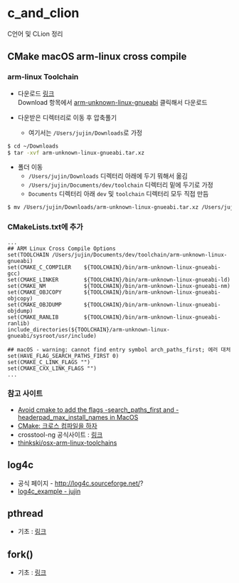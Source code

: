# c_and_clion
C언어 및 CLion 정리

## CMake macOS arm-linux cross compile
### arm-linux Toolchain  
* 다운로드 [링크](https://github.com/thinkski/osx-arm-linux-toolchains)   
Download 항목에서 [arm-unknown-linux-gnueabi](https://github.com/thinkski/osx-arm-linux-toolchains/releases/download/8.3.0/arm-unknown-linux-gnueabi.tar.xz) 클릭해서 다운로드

* 다운받은 디렉터리로 이동 후 압축풀기
    - 여기서는 `/Users/jujin/Downloads`로 가정
```bash
$ cd ~/Downloads
$ tar -xvf arm-unknown-linux-gnueabi.tar.xz
```
* 폴더 이동
    - `/Users/jujin/Downloads` 디렉터리 아래에 두기 뭐해서 옮김 
    - `/Users/jujin/Documents/dev/toolchain` 디렉터리 밑에 두기로 가정
    - `Documents` 디렉터리 아래 `dev` 및 `toolchain` 디렉터리 모두 직접 만듬
```bash
$ mv /Users/jujin/Downloads/arm-unknown-linux-gnueabi.tar.xz /Users/jujin/Documents/dev/toolchain/
```

### CMakeLists.txt에 추가
```text
...
## ARM Linux Cross Compile Options
set(TOOLCHAIN /Users/jujin/Documents/dev/toolchain/arm-unknown-linux-gnueabi)
set(CMAKE_C_COMPILER    ${TOOLCHAIN}/bin/arm-unknown-linux-gnueabi-gcc)
set(CMAKE_LINKER        ${TOOLCHAIN}/bin/arm-unknown-linux-gnueabi-ld)
set(CMAKE_NM            ${TOOLCHAIN}/bin/arm-unknown-linux-gnueabi-nm)
set(CMAKE_OBJCOPY       ${TOOLCHAIN}/bin/arm-unknown-linux-gnueabi-objcopy)
set(CMAKE_OBJDUMP       ${TOOLCHAIN}/bin/arm-unknown-linux-gnueabi-objdump)
set(CMAKE_RANLIB        ${TOOLCHAIN}/bin/arm-unknown-linux-gnueabi-ranlib)
include_directories(${TOOLCHAIN}/arm-unknown-linux-gnueabi/sysroot/usr/include)

## macOS - warning: cannot find entry symbol arch_paths_first; 에러 대처
set(HAVE_FLAG_SEARCH_PATHS_FIRST 0)
set(CMAKE_C_LINK_FLAGS "")
set(CMAKE_CXX_LINK_FLAGS "")
...
```
### 참고 사이트
* [Avoid cmake to add the flags -search_paths_first and -headerpad_max_install_names in MacOS](https://stackoverflow.com/questions/54482519/avoid-cmake-to-add-the-flags-search-paths-first-and-headerpad-max-install-name)
* [CMake: 크로스 컴파일을 하자](https://codecooking.tistory.com/81)
* crosstool-ng 공식사이트 : [링크](https://crosstool-ng.github.io/)
* [thinkski/osx-arm-linux-toolchains](https://github.com/thinkski/osx-arm-linux-toolchains)

## log4c
* 공식 페이지 - http://log4c.sourceforge.net/?
* [log4c_example - jujin](https://github.com/JuJin1324/log4c_example)

## pthread
* 기초 : [링크](https://bitsoul.tistory.com/156?category=683199)

## fork()
* 기초 : [링크](https://thdev.net/176)

